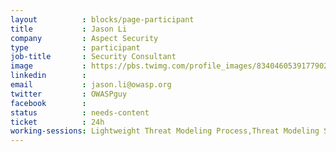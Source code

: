 ```yaml
---
layout          : blocks/page-participant
title           : Jason Li
company         : Aspect Security
type            : participant
job-title       : Security Consultant
image           : https://pbs.twimg.com/profile_images/834046053917790209/cZl865e9_400x400.jpg
linkedin        :
email           : jason.li@owasp.org
twitter         : OWASPguy
facebook        :
status          : needs-content
ticket          : 24h
working-sessions: Lightweight Threat Modeling Process,Threat Modeling Schema,Threat Modeling Templates,Threat Modeling Cheat Sheet,Data behind Owasp Top 10 2017,Implications of Owasp Top 10 2017,Writing Security Tests,Testing Guide v5,Cheatsheets,NextGen Security Scanners,OWASP Risk Rating Management Project
---
```

